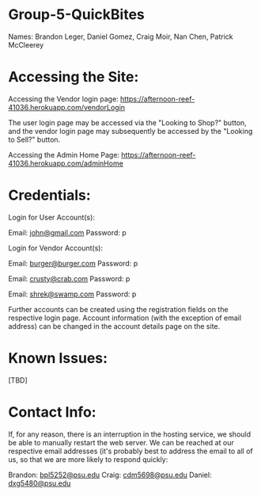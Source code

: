 # Group-5-QuickBites
Names: Brandon Leger, Daniel Gomez, Craig Moir, Nan Chen, Patrick McCleerey

# Accessing the Site:
Accessing the Vendor login page:
<https://afternoon-reef-41036.herokuapp.com/vendorLogin>

The user login page may be accessed via the "Looking to Shop?" button, and the vendor login page may subsequently be accessed by the "Looking to Sell?" button.

Accessing the Admin Home Page:
<https://afternoon-reef-41036.herokuapp.com/adminHome>

# Credentials:
Login for User Account(s):

Email: john@gmail.com
Password: p

Login for Vendor Account(s):

Email: burger@burger.com
Password: p

Email: crusty@crab.com
Password: p

Email: shrek@swamp.com
Password: p

Further accounts can be created using the registration fields on the respective login page. Account information (with the exception of email address) can be changed in the account details page on the site.

# Known Issues:
[TBD]

# Contact Info:
If, for any reason, there is an interruption in the hosting service, we should be able to manually restart the web server. 
We can be reached at our respective email addresses (it's probably best to address the email to all of us, so that we are more likely to respond quickly:

Brandon: bpl5252@psu.edu
Craig: cdm5698@psu.edu
Daniel: dxg5480@psu.edu

